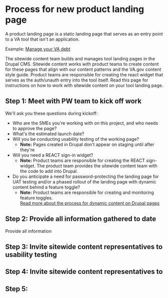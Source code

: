# Process for new product landing page

A product landing page is a static landing page that serves as an entry point to a VA tool that isn't an application.

Example: [Manage your VA debt](va.gov/manage-va-debt/)

The sitewide content team builds and manages tool landing pages in the Drupal CMS. Sitewide content works with product teams to create content for these pages that align with our content patterns and the VA.gov content style guide. Product teams are responsible for creating the react widget that serves as the auth/unauth entry into the tool itself. Read this page for instructions on how to work with sitewide content on your tool landing page.

## Step 1: Meet with PW team to kick off work

We'll ask you these questions during kickoff:

- Who are the SMEs you're working with on this project, and who needs to approve the page?
- What's the estimated launch date?
- Will you be conducting usability testing of the working page?
  - **Note:** Pages created in Drupal don't appear on staging until after they're 
- Will you need a REACT sign-in widget? 
  - **Note:** Product teams are responsible for creating the REACT sign-widget. The product team provides the sitewide content team with the code to add into Drupal.   
- Do you anticipate a need for password-protecting the landing page for UAT testing and/or a phased rollout of the landing page with dynamic content behind a feature toggle?
  - **Note:** Product teams are responsible for creating and monitoring feature toggles. <br> [Read more about the process for dynamic content on Drupal pages](https://github.com/department-of-veterans-affairs/va.gov-team/blob/master/teams/vsa/teams/sitewide-content/processes/dynamic-content-process.md)

## Step 2: Provide all information gathered to date

Provide all information 

## Step 3: Invite sitewide content representatives to usability testing

## Step 4: Invite sitewide content representatives to 

## Step 5:



